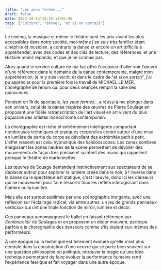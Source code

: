 ```yaml
---
title: "Les yeux fermés..."
draft: false
date: 2023-10-12T19:19:13+02:00
tags: ["culture", "danse", "et si on sortait"]
---
```


Le cinéma, la musique et même le théâtre sont les arts vivant les plus accessibles dans notre société, moi-même j'en suis très familier étant cinéphile et musicien, a contrario la danse et encore un art difficile à appréhender, avec des codes et des clés de lecture, des références  et une Histoire moins répandu, et que je ne connais pas.

Alors quand le service culture de ma fac offre l'occasion d'aller voir l'œuvre d'une référence dans le domaine de la danse contemporaine, malgré mon appréhension, je m'y suis inscrit, et dans le cadre de "et si on sortait", j'ai pu apprécier pour la première fois le travail de MICKAËL LE MER, chorégraphe de renom qui pour deux séances remplit la salle des quinconces.

Pendant en 1h de spectacle, *les yeux fermés...* a réussi à me plonger dans son univers, celui de la danse inspirée des œuvres de Pierre Soulage en proposant une fidèle retranscription de l'art visuel en art vivant du plus populaire des artistes monochrome contemporain.

La chorégraphie est riche et extrêmement intelligente comportant nombreuses techniques et pratiques corporelles centré autour d'une mise en lumière de partie du corps se dévoilant des extrémités petit à petit. L'effet ressenti est celui hypnotique des kaléidoscopes. Les zones sombres élargissant les zones neutres de la scène permettant de dévoiler des mouvements de façon très précise et suintent des mains qui rappellent presque le théâtre de marionnettes.

Les œuvres de Souage demandent instinctivement aux spectateurs de se déplacer autour pour explorer la lumière créée dans le noir, à l'inverse dans la danse ou le spectateur est statique, c'est l'œuvre, donc ici les danseurs qui se mouveoient pour faire ressortir tous les reflets interagissant dans l'ombre ou la lumière.

Mais elle est surtout sublimée par une scénographie intrigante, avec une réflexion sur l’éclairage radical, via entre autres, un jeu de grands panneaux verticaux qui ont une triple fonction de miroir, lumière et décor.

Ces panneaux accompagnent le ballet en faisant référence aux *Sombre/clair* de Soulages et en proposant un décor mouvant, participe parfois à la chorégraphie des danseurs comme s'ils étaient eux-mêmes des performeurs.

À une époque où la technique est tellement évoluée qu'elle n'est plus centrale dans la construction d'une oeuvre qui se porte bien souvent sur une question philosophie ou politique, retrouver la magie qu'une idée technique permettant de faire évoluer la performance humaine rend l’expérience féerique et fait voyager dans une autre époque.